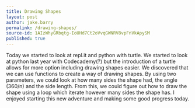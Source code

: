 ```yaml
---
title: Drawing Shapes
layout: post
author: jake.barry
permalink: /drawing-shapes/
source-id: 1AIzWhyGRbqtg-IoUHd7Ct2oVvqGWNRV8vpFnVkApySM
published: true
---
```

Today we started to look at repl.it and python with turtle. We started to look at python last year with Codecademy(?) but the introduction of a turtle allows for more option including drawing shapes easier. We discovered that we can use functions to create a way of drawing shapes. By using two parameters, we could look at how many sides the shape had, the angle (360/n) and the side length. From this, we could figure out how to draw the shape using a loop which iterate however many sides the shape has. I enjoyed starting this new adventure and making some good progress today.

